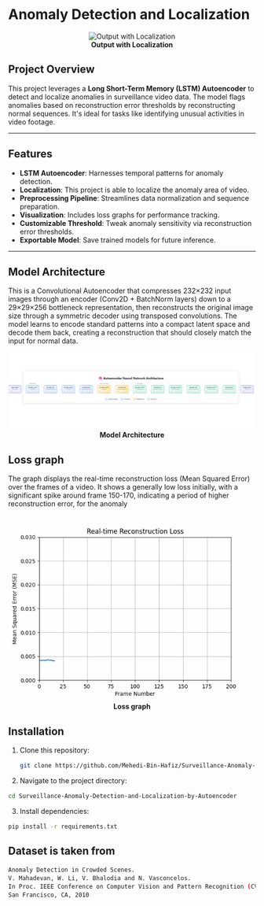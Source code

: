 # Anomaly Detection and Localization


<p align="center">
  <img src="results/output.gif" alt="Output with Localization">
  <br>
  <strong>Output with Localization</strong>
</p>


## Project Overview

This project leverages a **Long Short-Term Memory (LSTM) Autoencoder** to detect and localize anomalies in surveillance video data. The model flags anomalies based on reconstruction error thresholds by reconstructing normal sequences. It's ideal for tasks like identifying unusual activities in video footage.

---

## Features

- **LSTM Autoencoder**: Harnesses temporal patterns for anomaly detection.
- **Localization**: This project is able to localize the anomaly area of video.  
- **Preprocessing Pipeline**: Streamlines data normalization and sequence preparation.
- **Visualization**: Includes loss graphs for performance tracking.
- **Customizable Threshold**: Tweak anomaly sensitivity via reconstruction error thresholds.
- **Exportable Model**: Save trained models for future inference.

---

## Model Architecture
This is a Convolutional Autoencoder that compresses 232×232 input images through an encoder (Conv2D + BatchNorm layers) down to a 29×29×256 bottleneck representation, then reconstructs the original image size through a symmetric decoder using transposed convolutions. The model learns to encode standard patterns into a compact latent space and decode them back, creating a reconstruction that should closely match the input for normal data.


<p align="center">
  <img src="results/model_architecture.png" alt="Model Architecture">
  <br>
  <strong>Model Architecture </strong>
</p>

## Loss graph
The graph displays the real-time reconstruction loss (Mean Squared Error) over the frames of a video. It shows a generally low loss initially, with a significant spike around frame 150-170, indicating a period of higher reconstruction error, for the anomaly

<p align="center">
  <img src="results/loss_line.gif" alt="Output with Localization">
  <br>
  <strong>Loss graph</strong>
</p>

## Installation

1. Clone this repository:
   ```bash
   git clone https://github.com/Mehedi-Bin-Hafiz/Surveillance-Anomaly-Detection-and-Localization-by-Autoencoder.git

2. Navigate to the project directory:

```bash
cd Surveillance-Anomaly-Detection-and-Localization-by-Autoencoder

```

3. Install dependencies:

```bash
pip install -r requirements.txt

```

## Dataset is taken from

```bash
Anomaly Detection in Crowded Scenes.
V. Mahadevan, W. Li, V. Bhalodia and N. Vasconcelos.
In Proc. IEEE Conference on Computer Vision and Pattern Recognition (CVPR), 
San Francisco, CA, 2010
```